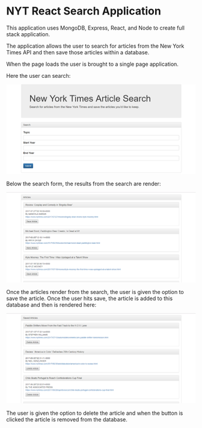 # NYT React Search Application


This application uses MongoDB, Express, React, and Node to create full stack application.

The application allows the user to search for articles from the New York Times API and then save those articles within a database. 

When the page loads the user is brought to a single page application. 

Here the user can search: 

![search](./public/images/search.png)


Below the search form, the results from the search are render:

![results](./public/images/results.png)

Once the articles render from the search, the user is given the option to save the article. Once the user hits save, the article is added to this database and then is rendered here:

![saved](./public/images/saved.png)


The user is given the option to delete the article and when the button is clicked the article is removed from the database.


